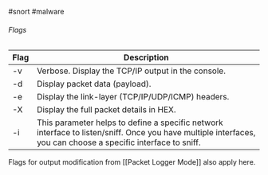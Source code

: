 #snort #malware 

###### <span class="purple-highlight-light">Flags</span>

| Flag | Description                                                                                                                                                   |
| ---- | ------------------------------------------------------------------------------------------------------------------------------------------------------------- |
| -v   | Verbose. Display the TCP/IP output in the console.                                                                                                            |
| -d   | Display packet data (payload).                                                                                                                                |
| -e   | Display the link-layer (TCP/IP/UDP/ICMP) headers.                                                                                                             |
| -X   | Display the full packet details in HEX.                                                                                                                       |
| -i   | This parameter helps to define a specific network interface to listen/sniff. Once you have multiple interfaces, you can choose a specific interface to sniff. |
Flags for output modification from [[Packet Logger Mode]] also apply here.
